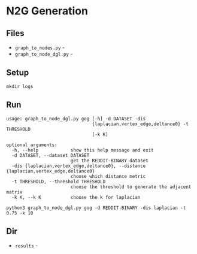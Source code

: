 # N2G Generation

## Files

* `graph_to_nodes.py` -
* `graph_to_node_dgl.py` -

## Setup

```shell
mkdir logs
```
## Run

```shell
usage: graph_to_node_dgl.py gog [-h] -d DATASET -dis
                                {laplacian,vertex_edge,deltance0} -t THRESHOLD
                                [-k K]

optional arguments:
  -h, --help            show this help message and exit
  -d DATASET, --dataset DATASET
                        get the REDDIT-BINARY dataset
  -dis {laplacian,vertex_edge,deltance0}, --distance {laplacian,vertex_edge,deltance0}
                        choose which distance metric
  -t THRESHOLD, --threshold THRESHOLD
                        choose the threshold to generate the adjacent matrix
  -k K, --k K           choose the k for laplacian
```

```commandline
python3 graph_to_node_dgl.py gog -d REDDIT-BINARY -dis laplacian -t 0.75 -k 10
```

## Dir

* `results` -
